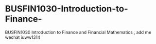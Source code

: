 # BUSFIN1030-Introduction-to-Finance-
BUSFIN1030 Introduction to Finance  and Financial Mathematics , add me wechat iuww1314
